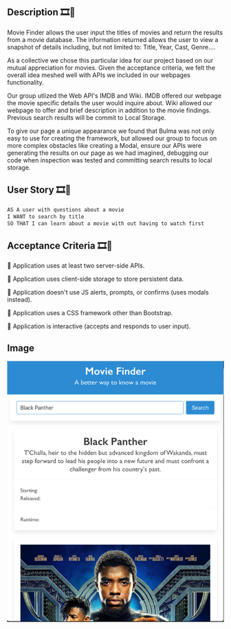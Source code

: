 # <Project-Movie-Finder>

## Description 🎞🔎

Movie Finder allows the user input the titles of movies and return the results from a movie database. The information returned allows the user to view a snapshot of details including, but not limited to: Title, Year, Cast, Genre....

As a collective we chose this particular idea for our project based on our mutual appreciation for movies. Given the acceptance criteria, we felt the overall idea meshed well with APIs we included in our webpages functionality. 

Our group utlized the Web API's IMDB and Wiki. IMDB offered our webpage the movie specific details the user would inquire about. Wiki allowed our webpage to offer and brief description in addition to the movie findings. Previous search results will be commit to Local Storage.

To give our page a unique appearance we found that Bulma was not only easy to use for creating the framework, but allowed our group to focus on more complex obstacles like creating a Modal, ensure our APIs were generating the results on our page as we had imagined, debugging our code when inspection was tested and committing search results to local storage. 

## User Story 🎞🔎


```
AS A user with questions about a movie
I WANT to search by title
SO THAT I can learn about a movie with out having to watch first
```

## Acceptance Criteria 🎞🔎

🎥 Application uses at least two server-side APIs.

🎥 Application uses client-side storage to store persistent data.

🎥 Application doesn't use JS alerts, prompts, or confirms (uses modals instead).

🎥 Application uses a CSS framework other than Bootstrap.

🎥 Application is interactive (accepts and responds to user input).


## Image

![My Image](assets/image.png)